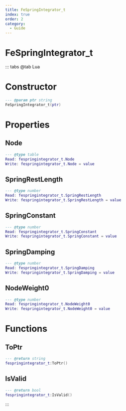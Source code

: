 ```yaml
---
title: FeSpringIntegrator_t
index: true
order: 2
category:
  - Guide
---
```


# FeSpringIntegrator_t

::: tabs
@tab Lua
# Constructor
```lua
--- @param ptr string
FeSpringIntegrator_t(ptr)
```
# Properties
## Node 
```lua
--- @type table
Read: fespringintegrator_t.Node
Write: fespringintegrator_t.Node = value
```
## SpringRestLength 
```lua
--- @type number
Read: fespringintegrator_t.SpringRestLength
Write: fespringintegrator_t.SpringRestLength = value
```
## SpringConstant 
```lua
--- @type number
Read: fespringintegrator_t.SpringConstant
Write: fespringintegrator_t.SpringConstant = value
```
## SpringDamping 
```lua
--- @type number
Read: fespringintegrator_t.SpringDamping
Write: fespringintegrator_t.SpringDamping = value
```
## NodeWeight0 
```lua
--- @type number
Read: fespringintegrator_t.NodeWeight0
Write: fespringintegrator_t.NodeWeight0 = value
```
# Functions
## ToPtr
```lua
--- @return string
fespringintegrator_t:ToPtr()
```
## IsValid
```lua
--- @return bool
fespringintegrator_t:IsValid()
```

:::